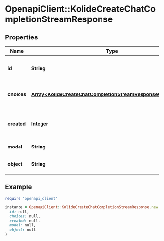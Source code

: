 # OpenapiClient::KolideCreateChatCompletionStreamResponse

## Properties

| Name | Type | Description | Notes |
| ---- | ---- | ----------- | ----- |
| **id** | **String** | A unique identifier for the chat completion. Each chunk has the same ID. |  |
| **choices** | [**Array&lt;KolideCreateChatCompletionStreamResponseChoicesInner&gt;**](KolideCreateChatCompletionStreamResponseChoicesInner.md) | A list of chat completion choices. Can be more than one if &#x60;n&#x60; is greater than 1. |  |
| **created** | **Integer** | The Unix timestamp (in seconds) of when the chat completion was created. Each chunk has the same timestamp. |  |
| **model** | **String** | The model to generate the completion. |  |
| **object** | **String** | The object type, which is always &#x60;chat.completion.chunk&#x60;. |  |

## Example

```ruby
require 'openapi_client'

instance = OpenapiClient::KolideCreateChatCompletionStreamResponse.new(
  id: null,
  choices: null,
  created: null,
  model: null,
  object: null
)
```

